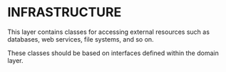# INFRASTRUCTURE

This layer contains classes for accessing external resources such as databases, web services, file systems, and so on. 

These classes should be based on interfaces defined within the domain layer.